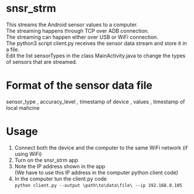 # snsr_strm
This streams the Android sensor values to a computer.<br>
The streaming happens through TCP over ADB connection. <br>
The streaming can happen either over USB or WiFi connection. <br>
The python3 script client.py receives the sensor data stream and store it in a file. <br>
Edit the list sensorTypes in the class MainActivity.java to change the types of 
sensors that are streamed. 

# Format of the sensor data file
sensor_type , accuracy_level , timestamp of device , values , timestamp of local mahcine <br>

# Usage
1. Connect both the device and the computer to the same WiFi network (if using WiFi) <br>
2. Turn on the snsr_strm app <br>
3. Note the IP address shown in the app <br>
   (We have to use this IP address in the computer python client code) <br>
4. In the computer tun the client.py code <br>
`python client.py --output \path\to\data\file\ --ip 192.168.0.105`



